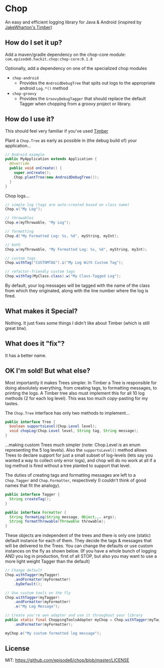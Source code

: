 Chop
====

An easy and efficient logging library for Java & Android (inspired by [JakeWharton's Timber](https://github.com/JakeWharton/timber))

## How do I set it up?
Add a maven/gradle dependency on the chop-core module:
`com.episode6.hackit.chop:chop-core:0.1.8`

Optionally, add a dependency on one of the specialized chop modules
- `chop-android`
  - Provides the `AndroidDebugTree` that spits out logs to the appropriate android `Log.*()` method
- `chop-groovy`
  - Provides the `GroovyDebugTagger` that should replace the default Tagger when chopping from a groovy project or library.

## How do I use it?
This should feel very familiar if you've used [Timber](https://github.com/JakeWharton/timber)

Plant a `Chop.Tree` as early as possible in (the debug build of) your application...
```java
// Android example
public MyApplication extends Application {
  @Override
  public void onCreate() {
    super.onCreate();
    Chop.plantTree(new AndroidDebugTree());
  }
}
```

Chop logs...
```java
// simple log (tags are auto-created based on class name)
Chop.v("My Log");

// throwables
Chop.e(myThrowable, "My Log");

// formatting
Chop.d("My Formatted Log: %s, %d", myString, myInt);

// both
Chop.w(myThrowable, "My Formatted Log: %s, %d", myString, myInt);

// custom tags
Chop.withTag("CUSTOMTAG").i("My Log With Custom Tag");

// refactor-friendly custom tags
Chop.withTag(MyClass.class).w("My Class-Tagged Log");
```

By default, your log messages will be tagged with the name of the class from which they originated, along with the line number where the log is fired.

## What makes it Special?
Nothing. It just fixes some things I didn't like about Timber (which is still great btw).

## What does it "fix"?
It has a better name.

## OK I'm sold! But what else?
Most importantly it makes Trees simpler. In Timber a Tree is responsible for doing absolutely everything, from creating tags, to formatting messages, to printing the logs. A Timber tree also must implement this for all 10 log methods (2 for each log level). This was too much copy-pasting for my tastes.

The `Chop.Tree` interface has only two methods to implement...

```java
public interface Tree {
  boolean supportsLevel(Chop.Level level);
  void chopLog(Chop.Level level, String tag, String message);
}
```

...making custom Trees much simpler (note: Chop.Level is an enum representing the 5 log levels). Also the `supportsLevel()` method allows Trees to declare support for just a small subset of log-levels (lets say you wanted a way to collect only error logs), and chop will do no work at all if a log method is fired without a tree planted to support that level.

The duties of creating tags and formatting messages are left to a `Chop.Tagger` and `Chop.Formatter`, respectively (I couldn't think of good names that fit the analogy).

```java
public interface Tagger {
  String createTag();
}

public interface Formatter {
  String formatLog(String message, Object... args);
  String formatThrowable(Throwable throwable);
}
```

These objects are independent of the trees and there is only one (static) default instance for each of them. They decide the tags & messages that will be delivered to the Trees. You can change the defaults or use custom instances on the fly as shown below. (If you have a whole bunch of logging AND you log in production, first of all STOP, but also you may want to use a more light weight Tagger than the default)

```java
// Change default
Chop.withTagger(myTagger)
    .andFormatter(myFormatter)
    .byDefault();

// Use custom tools on the fly
Chop.withTagger(myTagger)
    .andFormatter(myFormatter)
    .e("My Log Message");

// Create you're own adapter and use it throughout your library
public static final ChoppingToolsAdapter myChop = Chop.withTagger(myTagger)
    .andFormatter(myFormatter);

myChop.e("My custom formatted log message");
```

## License
MIT: https://github.com/episode6/chop/blob/master/LICENSE
